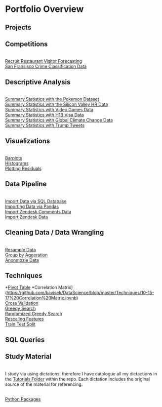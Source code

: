 # Portfolio Overview


## Projects



## Competitions

<br>[Recruit Restaurant Visitor Forecasting](https://github.com/kavisek/DataScience/tree/master/Competitions/Recruit%20Restaurant%20Visitor%20Forecasting)
<br>[San Fransisco Crime Classification Data](https://github.com/kavisek/DataScience/tree/master/Competitions/San%20Francisco%20Crime%20Classification)

## Descriptive Analysis

<br>[Summary Statistics with the Pokemon Dataset](https://github.com/kavisek/DataScience/blob/master/Descriptive%20Analysis/Pokemon/11-17-19%20Pokemon%20Summary%20Statistics.ipynb)
<br>[Summary Statistics with the Silicon Valley HR Data](https://github.com/kavisek/DataScience/blob/master/Descriptive%20Analysis/Silicon%20Valley%20Diversity/11-12-17%20Silicon%20Valley%20Summary%20Statistics.ipynb)
<br>[Summary Statistics with Video Games Data](https://github.com/kavisek/DataScience/blob/master/Descriptive%20Analysis/Video%20Games%20Sales/11-11-17%20Video%20Games%20Sales%20Summary%20Statistics.ipynb)
<br>[Summary Statistics with H1B Visa Data](https://github.com/kavisek/DataScience/blob/master/Descriptive%20Analysis/H1B%20Visas/12-14-17%20H1B%20Visas.ipynb)
<br>[Summary Statistics with Global Climate Change Data](https://github.com/kavisek/DataScience/blob/master/Descriptive%20Analysis/Climate%20Change%20-%20Earth%20Surface%20Temperature%20Data/11-13-17%20Climate%20Change%20Exploratory%20Analysis.ipynb)
<br>[Summary Statistics with Trump Tweets]()


## Visualizations

<br>[Barplots]()
<br>[Histograms]()
<br>[Plotting Residuals](https://github.com/kavisek/DataScience/blob/master/Techniques/10-15-17%20Plotting%20Residuals.ipynb)


## Data Pipeline

<br>[Import Data via SQL Database]()
<br>[Importing Data via Pandas]()
<br>[Import Zendesk Comments Data]()
<br>[Import Zendesk Data]()


## Cleaning Data / Data Wrangling

<br>[Resample Data]()
<br>[Group by Aggeration]()
<br>[Anonmozie Data](https://github.com/kavisek/DataScience/blob/master/Techniques/09-27-17%20How%20to%20Anonymize%20Data.ipynb)


## Techniques

*[Pivot Table](https://github.com/kavisek/DataScience/blob/master/Techniques/11-07-19%20Crosstab%20Table.ipynb)
*Correlation Matrix](https://github.com/kavisek/DataScience/blob/master/Techniques/10-15-17%20Correlation%20Matrix.ipynb)
<br>[Cross Validation](https://github.com/kavisek/DataScience/blob/master/Techniques/08-01-17%20Cross%20Validation%20and%20K-Folds.ipynb)
<br>[Greedy Search](https://github.com/kavisek/DataScience/blob/master/Techniques/08-01-17%20%20Greedy%20Search.ipynb)
<br>[Randomized Greedy Search](https://github.com/kavisek/DataScience/blob/master/Techniques/08-01-17%20%20Random%20Grid%20Search.ipynb)
<br>[Rescaling Features](https://github.com/kavisek/DataScience/blob/master/Techniques/10-15-17%20Rescaling%20Features.ipynb)
<br>[Train Test Split](https://github.com/kavisek/DataScience/blob/master/Techniques/08-01-17%20%20Train-Test%20Split.ipynb)


## SQL Queries

## Study Material

<br>I study via using dictations, therefore I have catologue all my dictactions in the [Tutorials Folder](https://github.com/kavisek/DataScience/tree/master/Tutorials) within the repo. Each dictation includes the original source of the material for referencing. 

<br>[Python Packages](https://github.com/kavisek/DataScience/tree/master/Tutorials)